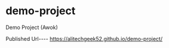 # demo-project
Demo Project (Awok)

Published Url----
        https://alitechgeek52.github.io/demo-project/
